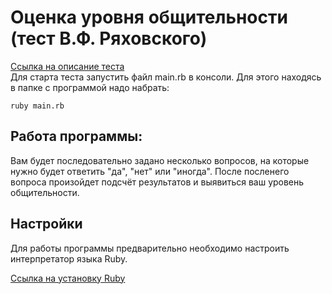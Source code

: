 # Оценка уровня общительности (тест В.Ф. Ряховского)
[Ссылка на описание теста](http://psylist.net/praktikum/00003.htm)  
Для старта теста запустить файл main.rb в консоли. Для этого находясь в папке с программой надо набрать:
    
    ruby main.rb
    
## Работа программы:
Вам будет последовательно задано несколько вопросов, на которые нужно будет ответить "да", "нет" или "иногда". После посленего вопроса произойдет подсчёт результатов и выявиться ваш уровень общительности.

## Настройки
Для работы программы предварительно необходимо настроить интерпретатор языка Ruby.

[Ссылка на установку Ruby](https://www.ruby-lang.org/ru/documentation/installation/)
